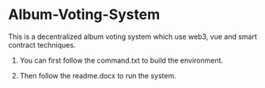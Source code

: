 # Album-Voting-System

This is a decentralized album voting system which use web3, vue and smart contract techniques.

1. You can first follow the command.txt to build the environment.

2. Then follow the readme.docx to run the system.
